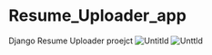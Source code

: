 # Resume_Uploader_app
Django Resume Uploader proejct
![Untitld](https://user-images.githubusercontent.com/91489846/145636344-b48ab8b5-4afa-4c62-9616-dd8d8e5763ff.png)
![Unttld](https://user-images.githubusercontent.com/91489846/145636456-501e9ac6-5b42-4925-8de2-7844f9a6ee4b.png)
